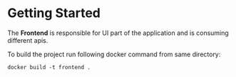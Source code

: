 # Getting Started

The **Frontend** is responsible for UI part of the application and is consuming different apis.

To build the project run following docker command from same directory:

`docker build -t frontend .`